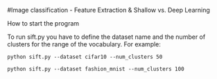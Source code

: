 #Image classification - Feature Extraction & Shallow vs. Deep Learning

How to start the program

To run sift.py you have to define the dataset name and the number of clusters for the range of the vocabulary. For example:

```python sift.py --dataset cifar10 --num_clusters 50```

```python sift.py --dataset fashion_mnist --num_clusters 100```
